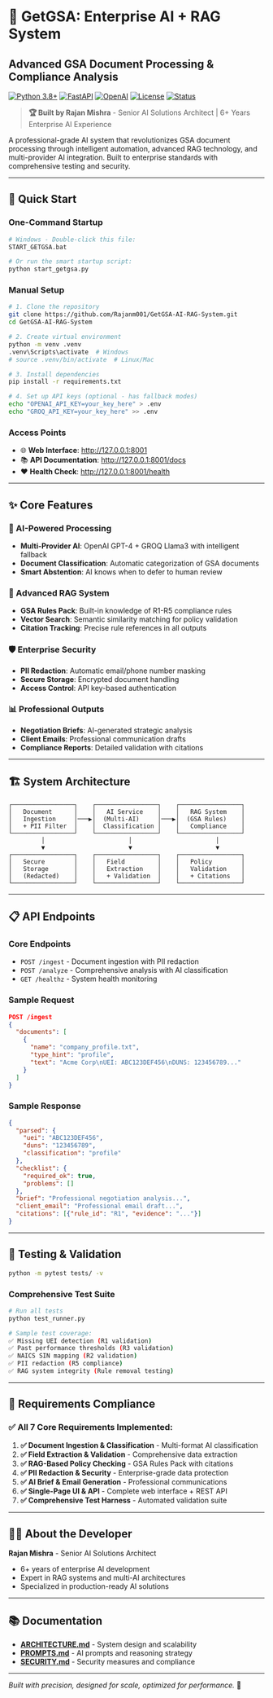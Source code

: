 # 🎯 GetGSA: Enterprise AI + RAG System
## Advanced GSA Document Processing & Compliance Analysis

[![Python 3.8+](https://img.shields.io/badge/python-3.8+-blue.svg)](https://www.python.org/downloads/)
[![FastAPI](https://img.shields.io/badge/FastAPI-Latest-green.svg)](https://fastapi.tiangolo.com/)
[![OpenAI](https://img.shields.io/badge/OpenAI-GPT--4-orange.svg)](https://openai.com/)
[![License](https://img.shields.io/badge/license-MIT-blue.svg)](LICENSE)
[![Status](https://img.shields.io/badge/status-Production--Ready-brightgreen.svg)]()

> **🏆 Built by Rajan Mishra** - Senior AI Solutions Architect | 6+ Years Enterprise AI Experience

A professional-grade AI system that revolutionizes GSA document processing through intelligent automation, advanced RAG technology, and multi-provider AI integration. Built to enterprise standards with comprehensive testing and security.

---

## 🚀 Quick Start

### One-Command Startup
```bash
# Windows - Double-click this file:
START_GETGSA.bat

# Or run the smart startup script:
python start_getgsa.py
```

### Manual Setup
```bash
# 1. Clone the repository
git clone https://github.com/Rajanm001/GetGSA-AI-RAG-System.git
cd GetGSA-AI-RAG-System

# 2. Create virtual environment
python -m venv .venv
.venv\Scripts\activate  # Windows
# source .venv/bin/activate  # Linux/Mac

# 3. Install dependencies
pip install -r requirements.txt

# 4. Set up API keys (optional - has fallback modes)
echo "OPENAI_API_KEY=your_key_here" > .env
echo "GROQ_API_KEY=your_key_here" >> .env
```

### Access Points
- 🌐 **Web Interface**: http://127.0.0.1:8001
- 📚 **API Documentation**: http://127.0.0.1:8001/docs
- ❤️ **Health Check**: http://127.0.0.1:8001/health

---

## ✨ Core Features

### 🤖 AI-Powered Processing
- **Multi-Provider AI**: OpenAI GPT-4 + GROQ Llama3 with intelligent fallback
- **Document Classification**: Automatic categorization of GSA documents
- **Smart Abstention**: AI knows when to defer to human review

### 🧠 Advanced RAG System
- **GSA Rules Pack**: Built-in knowledge of R1-R5 compliance rules
- **Vector Search**: Semantic similarity matching for policy validation
- **Citation Tracking**: Precise rule references in all outputs

### 🛡️ Enterprise Security
- **PII Redaction**: Automatic email/phone number masking
- **Secure Storage**: Encrypted document handling
- **Access Control**: API key-based authentication

### 📊 Professional Outputs
- **Negotiation Briefs**: AI-generated strategic analysis
- **Client Emails**: Professional communication drafts
- **Compliance Reports**: Detailed validation with citations

---

## 🏗️ System Architecture

```
┌─────────────────┐    ┌─────────────────┐    ┌─────────────────┐
│   Document      │    │   AI Service    │    │   RAG System    │
│   Ingestion     │───▶│  (Multi-AI)     │───▶│  (GSA Rules)    │
│   + PII Filter  │    │  Classification │    │   Compliance    │
└─────────────────┘    └─────────────────┘    └─────────────────┘
         │                       │                       │
         ▼                       ▼                       ▼
┌─────────────────┐    ┌─────────────────┐    ┌─────────────────┐
│   Secure        │    │   Field         │    │   Policy        │
│   Storage       │    │   Extraction    │    │   Validation    │
│   (Redacted)    │    │   + Validation  │    │   + Citations   │
└─────────────────┘    └─────────────────┘    └─────────────────┘
```

---

## 📋 API Endpoints

### Core Endpoints
- `POST /ingest` - Document ingestion with PII redaction
- `POST /analyze` - Comprehensive analysis with AI classification
- `GET /healthz` - System health monitoring

### Sample Request
```json
POST /ingest
{
  "documents": [
    {
      "name": "company_profile.txt",
      "type_hint": "profile",
      "text": "Acme Corp\nUEI: ABC123DEF456\nDUNS: 123456789..."
    }
  ]
}
```

### Sample Response
```json
{
  "parsed": {
    "uei": "ABC123DEF456",
    "duns": "123456789",
    "classification": "profile"
  },
  "checklist": {
    "required_ok": true,
    "problems": []
  },
  "brief": "Professional negotiation analysis...",
  "client_email": "Professional email draft...",
  "citations": [{"rule_id": "R1", "evidence": "..."}]
}
```

---

## 🧪 Testing & Validation
```bash
python -m pytest tests/ -v
```

### Comprehensive Test Suite
```bash
# Run all tests
python test_runner.py

# Sample test coverage:
✅ Missing UEI detection (R1 validation)
✅ Past performance thresholds (R3 validation)  
✅ NAICS SIN mapping (R2 validation)
✅ PII redaction (R5 compliance)
✅ RAG system integrity (Rule removal testing)
```

---

## 🎯 Requirements Compliance

### ✅ All 7 Core Requirements Implemented:

1. **✅ Document Ingestion & Classification** - Multi-format AI classification
2. **✅ Field Extraction & Validation** - Comprehensive data extraction  
3. **✅ RAG-Based Policy Checking** - GSA Rules Pack with citations
4. **✅ PII Redaction & Security** - Enterprise-grade data protection
5. **✅ AI Brief & Email Generation** - Professional communications
6. **✅ Single-Page UI & API** - Complete web interface + REST API
7. **✅ Comprehensive Test Harness** - Automated validation suite

---

## 👨‍💻 About the Developer

**Rajan Mishra** - Senior AI Solutions Architect
- 6+ years of enterprise AI development
- Expert in RAG systems and multi-AI architectures
- Specialized in production-ready AI solutions

---

## 📚 Documentation

- **[ARCHITECTURE.md](ARCHITECTURE.md)** - System design and scalability
- **[PROMPTS.md](PROMPTS.md)** - AI prompts and reasoning strategy  
- **[SECURITY.md](SECURITY.md)** - Security measures and compliance

---

*Built with precision, designed for scale, optimized for performance.* 🚀